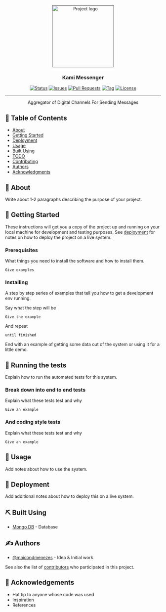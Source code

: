 <p align="center">
  <a href="" rel="noopener">
 <img width=200px height=200px src="static/img/icon.png" alt="Project logo"></a>
</p>

<h3 align="center">Kami Messenger</h3>

<div align="center">

[![Status](https://img.shields.io/static/v1?label=status&message=developing&color=yellow&logo=github)](https://github.com/devkami/kami_messenger "Go to GitHub repo")
[![Issues](https://img.shields.io/github/issues/devkami/kami_messenger)](https://github.com/devkami/kami_messenger/issues)
[![Pull Requests](https://img.shields.io/github/issues-pr/kylelobo/The-Documentation-Compendium.svg)](https://github.com/devkami/kami_messenger/pulls)
[![Tag](https://img.shields.io/github/tag/devkami/kami_messenger?include_prereleases=&sort=semver&color=blue)](https://github.com/devkami/kami_messenger/releases/)
[![License](https://img.shields.io/badge/License-GNU-blue)](/LICENSE)


</div>

---

<p align="center"> Aggregator of Digital Channels For Sending Messages
    <br> 
</p>

## 📝 Table of Contents

- [About](#about)
- [Getting Started](#getting_started)
- [Deployment](#deployment)
- [Usage](#usage)
- [Built Using](#built_using)
- [TODO](../TODO.md)
- [Contributing](../CONTRIBUTING.md)
- [Authors](#authors)
- [Acknowledgments](#acknowledgement)

## 🧐 About <a name = "about"></a>

Write about 1-2 paragraphs describing the purpose of your project.

## 🏁 Getting Started <a name = "getting_started"></a>

These instructions will get you a copy of the project up and running on your local machine for development and testing purposes. See [deployment](#deployment) for notes on how to deploy the project on a live system.

### Prerequisites

What things you need to install the software and how to install them.

```
Give examples
```

### Installing

A step by step series of examples that tell you how to get a development env running.

Say what the step will be

```
Give the example
```

And repeat

```
until finished
```

End with an example of getting some data out of the system or using it for a little demo.

## 🔧 Running the tests <a name = "tests"></a>

Explain how to run the automated tests for this system.

### Break down into end to end tests

Explain what these tests test and why

```
Give an example
```

### And coding style tests

Explain what these tests test and why

```
Give an example
```

## 🎈 Usage <a name="usage"></a>

Add notes about how to use the system.

## 🚀 Deployment <a name = "deployment"></a>

Add additional notes about how to deploy this on a live system.

## ⛏️ Built Using <a name = "built_using"></a>

- [Mongo DB](https://www.mongodb.com/) - Database


## ✍️ Authors <a name = "authors"></a>

- [@maicondmenezes](https://github.com/maicondmenezes) - Idea & Initial work


See also the list of [contributors](https://github.com/devkami/kami_messenger/contributors) who participated in this project.

## 🎉 Acknowledgements <a name = "acknowledgement"></a>

- Hat tip to anyone whose code was used
- Inspiration
- References
